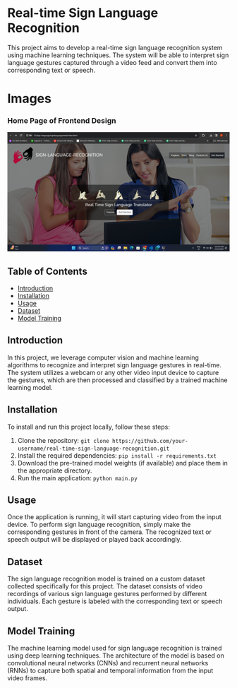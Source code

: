 # Real-time Sign Language Recognition

This project aims to develop a real-time sign language recognition system using machine learning techniques. The system will be able to interpret sign language gestures captured through a video feed and convert them into corresponding text or speech.

# Images 
### Home Page of Frontend Design

![Home Page](./home_page.png)


## Table of Contents

- [Introduction](#introduction)
- [Installation](#installation)
- [Usage](#usage)
- [Dataset](#dataset)
- [Model Training](#model-training)

## Introduction

In this project, we leverage computer vision and machine learning algorithms to recognize and interpret sign language gestures in real-time. The system utilizes a webcam or any other video input device to capture the gestures, which are then processed and classified by a trained machine learning model.

## Installation

To install and run this project locally, follow these steps:

1. Clone the repository: `git clone https://github.com/your-username/real-time-sign-language-recognition.git`
2. Install the required dependencies: `pip install -r requirements.txt`
3. Download the pre-trained model weights (if available) and place them in the appropriate directory.
4. Run the main application: `python main.py`

## Usage

Once the application is running, it will start capturing video from the input device. To perform sign language recognition, simply make the corresponding gestures in front of the camera. The recognized text or speech output will be displayed or played back accordingly.

## Dataset

The sign language recognition model is trained on a custom dataset collected specifically for this project. The dataset consists of video recordings of various sign language gestures performed by different individuals. Each gesture is labeled with the corresponding text or speech output.

## Model Training

The machine learning model used for sign language recognition is trained using deep learning techniques. The architecture of the model is based on convolutional neural networks (CNNs) and recurrent neural networks (RNNs) to capture both spatial and temporal information from the input video frames.

